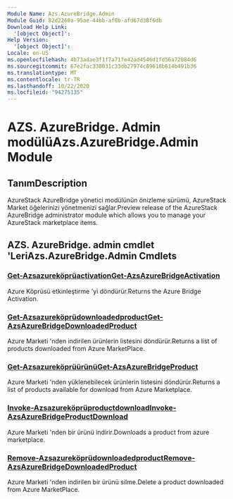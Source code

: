 ```yaml
---
Module Name: Azs.AzureBridge.Admin
Module Guid: 82d2260a-95ae-44bb-af8b-afd67d38f6db
Download Help Link:
  '[object Object]': 
Help Version:
  '[object Object]': 
Locale: en-US
ms.openlocfilehash: 4b73adae3f1f7a71fe42ad4546d1fd56a72084d6
ms.sourcegitcommit: 67e2fac338031c33db27974c89618b614b491b36
ms.translationtype: MT
ms.contentlocale: tr-TR
ms.lasthandoff: 10/22/2020
ms.locfileid: "94275135"
---
```

# <span data-ttu-id="fdf27-101">AZS. AzureBridge. Admin modülü</span><span class="sxs-lookup"><span data-stu-id="fdf27-101">Azs.AzureBridge.Admin Module</span></span>
## <span data-ttu-id="fdf27-102">Tanım</span><span class="sxs-lookup"><span data-stu-id="fdf27-102">Description</span></span>
<span data-ttu-id="fdf27-103">AzureStack AzureBridge yönetici modülünün önizleme sürümü, AzureStack Market öğelerinizi yönetmenizi sağlar.</span><span class="sxs-lookup"><span data-stu-id="fdf27-103">Preview release of the AzureStack AzureBridge administrator module which allows you to manage your AzureStack marketplace items.</span></span> 

## <span data-ttu-id="fdf27-104">AZS. AzureBridge. admin cmdlet 'Leri</span><span class="sxs-lookup"><span data-stu-id="fdf27-104">Azs.AzureBridge.Admin Cmdlets</span></span>
### [<span data-ttu-id="fdf27-105">Get-Azsazureköprüactivation</span><span class="sxs-lookup"><span data-stu-id="fdf27-105">Get-AzsAzureBridgeActivation</span></span>](Get-AzsAzureBridgeActivation.md)
<span data-ttu-id="fdf27-106">Azure Köprüsü etkinleştirme 'yi döndürür.</span><span class="sxs-lookup"><span data-stu-id="fdf27-106">Returns the Azure Bridge Activation.</span></span>

### [<span data-ttu-id="fdf27-107">Get-Azsazureköprüdownloadedproduct</span><span class="sxs-lookup"><span data-stu-id="fdf27-107">Get-AzsAzureBridgeDownloadedProduct</span></span>](Get-AzsAzureBridgeDownloadedProduct.md)
<span data-ttu-id="fdf27-108">Azure Marketi 'nden indirilen ürünlerin listesini döndürür.</span><span class="sxs-lookup"><span data-stu-id="fdf27-108">Returns a list of products downloaded from Azure MarketPlace.</span></span>

### [<span data-ttu-id="fdf27-109">Get-Azsazureköprüürünü</span><span class="sxs-lookup"><span data-stu-id="fdf27-109">Get-AzsAzureBridgeProduct</span></span>](Get-AzsAzureBridgeProduct.md)
<span data-ttu-id="fdf27-110">Azure Marketi 'nden yüklenebilecek ürünlerin listesini döndürür.</span><span class="sxs-lookup"><span data-stu-id="fdf27-110">Returns a list of products available for download from Azure Marketplace.</span></span>

### [<span data-ttu-id="fdf27-111">Invoke-Azsazureköprüproductdownload</span><span class="sxs-lookup"><span data-stu-id="fdf27-111">Invoke-AzsAzureBridgeProductDownload</span></span>](Invoke-AzsAzureBridgeProductDownload.md)
<span data-ttu-id="fdf27-112">Azure Marketi 'nden bir ürünü indirir.</span><span class="sxs-lookup"><span data-stu-id="fdf27-112">Downloads a product from azure marketplace.</span></span>

### [<span data-ttu-id="fdf27-113">Remove-Azsazureköprüdownloadedproduct</span><span class="sxs-lookup"><span data-stu-id="fdf27-113">Remove-AzsAzureBridgeDownloadedProduct</span></span>](Remove-AzsAzureBridgeDownloadedProduct.md)
<span data-ttu-id="fdf27-114">Azure Marketi 'nden indirilen bir ürünü silme.</span><span class="sxs-lookup"><span data-stu-id="fdf27-114">Delete a product downloaded from Azure MarketPlace.</span></span>

